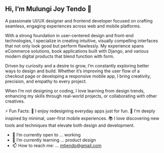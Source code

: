 ## Hi, I’m Mulungi Joy Tendo  👋

   A passionate UI/UX designer and frontend developer focused on crafting seamless, engaging experiences across web and mobile platforms.
  
  With a strong foundation in user-centered design and front-end technologies, I specialize in creating intuitive, visually compelling interfaces that not only look good but perform flawlessly. My experience spans eCommerce solutions, book applications built with Django, and various modern digital products that blend function with form.
  
  Driven by curiosity and a desire to grow, I’m constantly exploring better ways to design and build. Whether it’s improving the user flow of a checkout page or developing a responsive mobile app, I bring creativity, precision, and empathy to every project.
  
  When I’m not designing or coding, I love learning from design trends, enhancing my skills through real-world projects, or collaborating with other creatives.
  
  ⚡ Fun Facts:
  🎨 I enjoy redesigning everyday apps just for fun.
  📱 I'm deeply inspired by minimal, user-first mobile experiences.
  📚 I love discovering new tools and techniques that elevate both design and development.


- 🔭 I’m currently open to ... working
- 🌱 I’m currently learning ...  product design
- 📫 How to reach me: ... mtjendo@gmail.com


